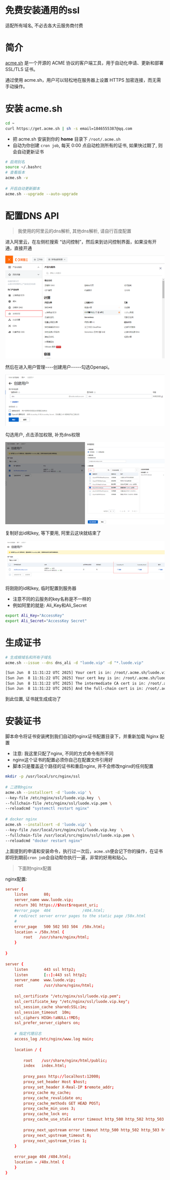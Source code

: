 # 免费安装通用的ssl

适配所有域名, 不必去各大云服务商付费

# 简介

[acme.sh](https://github.com/acmesh-official/acme.sh) 是一个开源的 ACME 协议的客户端工具，用于自动化申请、更新和部署SSL/TLS 证书。

通过使用 acme.sh，用户可以轻松地在服务器上设置 HTTPS 加密连接，而无需手动操作。



# 安装 **acme.sh**

```sh
cd ~
curl https://get.acme.sh | sh -s email=1846555387@qq.com
```

- 把 acme.sh 安装到你的 **home** 目录下 `/root/.acme.sh`
- 自动为你创建 `cron job`, 每天 0:00 点自动检测所有的证书, 如果快过期了, 则会自动更新证书

```sh
# 启用别名
source ~/.bashrc
# 查看版本
acme.sh -v

# 开启自动更新脚本
acme.sh --upgrade --auto-upgrade
```



# 配置DNS API

> 我使用的阿里云的dns解析, 其他dns解析, 请自行百度配置



进入阿里云，在左侧栏搜索 “访问控制”，然后来到访问控制界面，如果没有开通，直接开通

![image-20240516205914740](../../picture/image-20240516205914740.png)

然后在进入用户管理----创建用户-----勾选Openapi。

![image-20240516210042295](../../picture/image-20240516210042295.png)

勾选用户, 点击添加权限, 补充dns权限

![image-20240516210604847](../../picture/image-20240516210604847.png)

复制好出id和key, 等下要用, 阿里云这块就结束了

![image-20240516210333664](../../picture/image-20240516210333664.png)

将刚刚的id和key, 临时配置到服务器

- 注意不同的云服务的key名称是不一样的
- 例如阿里的就是: Ali_Key和Ali_Secret

```sh
export Ali_Key="AccessKey"
export Ali_Secret="AccessKey Secret"
```

# 生成证书

```sh
# 生成根域名和所有子域名
acme.sh --issue --dns dns_ali -d "luode.vip" -d "*.luode.vip"
```

```sh
[Sun Jun  8 11:31:22 UTC 2025] Your cert is in: /root/.acme.sh/luode.vip_ecc/luode.vip.cer
[Sun Jun  8 11:31:22 UTC 2025] Your cert key is in: /root/.acme.sh/luode.vip_ecc/luode.vip.key
[Sun Jun  8 11:31:22 UTC 2025] The intermediate CA cert is in: /root/.acme.sh/luode.vip_ecc/ca.cer
[Sun Jun  8 11:31:22 UTC 2025] And the full-chain cert is in: /root/.acme.sh/luode.vip_ecc/fullchain.cer
```

到此位置, 证书就生成成功了



# 安装证书

脚本命令将证书安装拷到我们自动的nginx证书配置目录下，并重新加载 Nginx 配置

- 注意: 我这里只配了nginx, 不同的方式命令有所不同
- nginx这个证书的配置必须你自己在配置文件引用好
- 脚本只是覆盖这个路径的证书和重启nginx, 并不会修改nginx的任何配置

```sh
mkdir -p /usr/local/src/nginx/ssl

# 二进制nginx
acme.sh --installcert -d 'luode.vip' \
--key-file /etc/nginx/ssl/luode.vip.key  \
--fullchain-file /etc/nginx/ssl/luode.vip.pem \
--reloadcmd "systemctl restart nginx"

# docker nginx
acme.sh --installcert -d 'luode.vip' \
--key-file /usr/local/src/nginx/ssl/luode.vip.key  \
--fullchain-file /usr/local/src/nginx/ssl/luode.vip.pem \
--reloadcmd "docker restart nginx"
```

上面提到的申请和安装命令，执行过一次后，`acme.sh`便会记下你的操作，在证书即将到期前`cron job`会自动帮你执行一遍，非常的好用和贴心。



> 下面附nginx配置

nginx配置:

```conf
server {
    listen       80;
    server_name www.luode.vip;
	return 301 https://$host$request_uri;
    #error_page  404              /404.html;
    # redirect server error pages to the static page /50x.html
    #
    error_page   500 502 503 504  /50x.html;
    location = /50x.html {
        root   /usr/share/nginx/html;
    }

}

server {
    listen       443 ssl http2;
    listen       [::]:443 ssl http2;
    server_name  www.luode.vip;
    root         /usr/share/nginx/html;

    ssl_certificate "/etc/nginx/ssl/luode.vip.pem";
    ssl_certificate_key "/etc/nginx/ssl/luode.vip.key";
    ssl_session_cache shared:SSL:1m;
    ssl_session_timeout  10m;
    ssl_ciphers HIGH:!aNULL:!MD5;
    ssl_prefer_server_ciphers on;

    # 指定代理日志
    access_log /etc/nginx/www.log main;

    location / {

        root    /usr/share/nginx/html/public;
        index   index.html;

        proxy_pass http://localhost:12000;
        proxy_set_header Host $host;
        proxy_set_header X-Real-IP $remote_addr;
        proxy_cache my_cache;
        proxy_cache_revalidate on;
        proxy_cache_methods GET HEAD POST;
        proxy_cache_min_uses 3;
        proxy_cache_lock on;
        proxy_cache_use_stale error timeout http_500 http_502 http_503 http_504;

        proxy_next_upstream error timeout http_500 http_502 http_503 http_504;
        proxy_next_upstream_timeout 0;
        proxy_next_upstream_tries 1;
    }

    error_page 404 /404.html;
    location = /40x.html {
    }
}
```